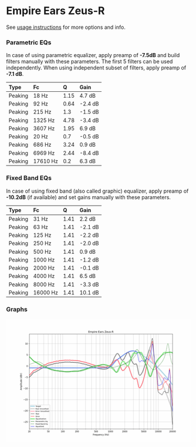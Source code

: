 # Empire Ears Zeus-R
See [usage instructions](https://github.com/jaakkopasanen/AutoEq#usage) for more options and info.

### Parametric EQs
In case of using parametric equalizer, apply preamp of **-7.5dB** and build filters manually
with these parameters. The first 5 filters can be used independently.
When using independent subset of filters, apply preamp of **-7.1 dB**.

| Type    | Fc       |    Q | Gain    |
|:--------|:---------|:-----|:--------|
| Peaking | 18 Hz    | 1.15 | 4.7 dB  |
| Peaking | 92 Hz    | 0.64 | -2.4 dB |
| Peaking | 215 Hz   | 1.3  | -1.5 dB |
| Peaking | 1325 Hz  | 4.78 | -3.4 dB |
| Peaking | 3607 Hz  | 1.95 | 6.9 dB  |
| Peaking | 20 Hz    | 0.7  | -0.5 dB |
| Peaking | 686 Hz   | 3.24 | 0.9 dB  |
| Peaking | 6969 Hz  | 2.44 | -8.4 dB |
| Peaking | 17610 Hz | 0.2  | 6.3 dB  |

### Fixed Band EQs
In case of using fixed band (also called graphic) equalizer, apply preamp of **-10.2dB**
(if available) and set gains manually with these parameters.

| Type    | Fc       |    Q | Gain    |
|:--------|:---------|:-----|:--------|
| Peaking | 31 Hz    | 1.41 | 2.2 dB  |
| Peaking | 63 Hz    | 1.41 | -2.1 dB |
| Peaking | 125 Hz   | 1.41 | -2.2 dB |
| Peaking | 250 Hz   | 1.41 | -2.0 dB |
| Peaking | 500 Hz   | 1.41 | 0.9 dB  |
| Peaking | 1000 Hz  | 1.41 | -1.2 dB |
| Peaking | 2000 Hz  | 1.41 | -0.1 dB |
| Peaking | 4000 Hz  | 1.41 | 6.5 dB  |
| Peaking | 8000 Hz  | 1.41 | -3.3 dB |
| Peaking | 16000 Hz | 1.41 | 10.1 dB |

### Graphs
![](./Empire%20Ears%20Zeus-R.png)